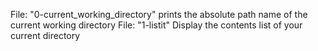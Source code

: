 File: "0-current_working_directory" prints the absolute path name of the current working directory
File: "1-listit" Display the contents list of your current directory
